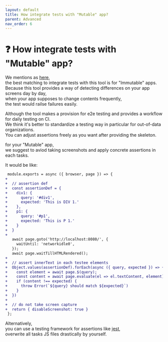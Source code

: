 ```yaml
---
layout: default
title: How integrate tests with "Mutable" app?
parent: Advanced
nav_order: 6
---
```


# :question: How integrate tests with "Mutable" app?

We mentions as [here](/katalon2puppeteer/advanced/the-assertion-always-fails-why.html),  
the best matching to integrate tests with this tool is for "Immutable" apps.  
Because this tool provides a way of detecting differences on your app screens day by day,  
when your app supposes to change contents frequently,  
the test would railse failures easily.

Although the tool makes a provision for e2e testing and provides a workflow for daily testing on CI.  
We think it's better to standardize a testing way in particular for out-of-data organizations.  
You can adjust assertions freely as you want after providing the skeleton.

for your "Mutable" app,  
we suggest to aviod taking screenshots and apply concrete assertions in each tasks.

It would be like:  
```diff
 module.exports = async ({ browser, page }) => {
+
+  // assertion def
+  const assertionDef = {
+    div1: {
+      query: '#div1',
+      expected: 'This is DIV 1.'
+    },
+    p1: {
+      query: '#p1',
+      expected: 'This is P 1.'
+    }
+  }
+
   await page.goto('http://localhost:8080/', {
     waitUntil: 'networkidle0',
   });
   await page.waitTillHTMLRendered();
+
+  // assert innerText in each testee elements
+  Object.values(assertionDef).forEach(async ({ query, expected }) => {
+    const element = await page.$(query);
+    const content = await page.evaluate(el => el.textContent, element);
+    if (content !== expected) {
+      throw Error(`${query} should match ${expected}`)
+    }
+  })
+
+  // do not take screen capture
+  return { disableScreenshot: true }
 };
```

Alternatively,  
you can use a testing framework for assertions like [jest](https://github.com/smooth-code/jest-puppeteer),  
overwrite all tasks JS files drastically by yourself.
